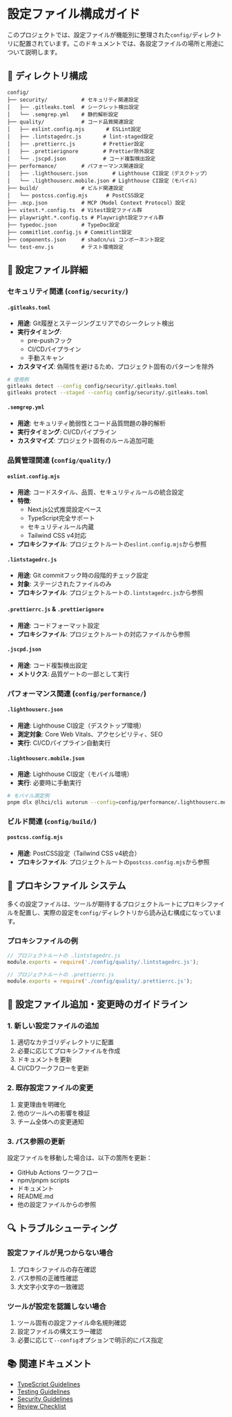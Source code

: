 # 設定ファイル構成ガイド

このプロジェクトでは、設定ファイルが機能別に整理された`config/`ディレクトリに配置されています。このドキュメントでは、各設定ファイルの場所と用途について説明します。

## 📁 ディレクトリ構成

```
config/
├── security/           # セキュリティ関連設定
│   ├── .gitleaks.toml  # シークレット検出設定
│   └── .semgrep.yml    # 静的解析設定
├── quality/            # コード品質関連設定
│   ├── eslint.config.mjs       # ESLint設定
│   ├── .lintstagedrc.js       # lint-staged設定
│   ├── .prettierrc.js         # Prettier設定
│   ├── .prettierignore        # Prettier除外設定
│   └── .jscpd.json            # コード複製検出設定
├── performance/        # パフォーマンス関連設定
│   ├── .lighthouserc.json        # Lighthouse CI設定（デスクトップ）
│   └── .lighthouserc.mobile.json # Lighthouse CI設定（モバイル）
├── build/              # ビルド関連設定
│   └── postcss.config.mjs      # PostCSS設定
├── .mcp.json           # MCP（Model Context Protocol）設定
├── vitest.*.config.ts  # Vitest設定ファイル群
├── playwright.*.config.ts # Playwright設定ファイル群
├── typedoc.json        # TypeDoc設定
├── commitlint.config.js # Commitlint設定
├── components.json     # shadcn/ui コンポーネント設定
└── test-env.js         # テスト環境設定
```

## 🔧 設定ファイル詳細

### セキュリティ関連 (`config/security/`)

#### `.gitleaks.toml`

- **用途**: Git履歴とステージングエリアでのシークレット検出
- **実行タイミング**:
  - pre-pushフック
  - CI/CDパイプライン
  - 手動スキャン
- **カスタマイズ**: 偽陽性を避けるため、プロジェクト固有のパターンを除外

```bash
# 使用例
gitleaks detect --config config/security/.gitleaks.toml
gitleaks protect --staged --config config/security/.gitleaks.toml
```

#### `.semgrep.yml`

- **用途**: セキュリティ脆弱性とコード品質問題の静的解析
- **実行タイミング**: CI/CDパイプライン
- **カスタマイズ**: プロジェクト固有のルール追加可能

### 品質管理関連 (`config/quality/`)

#### `eslint.config.mjs`

- **用途**: コードスタイル、品質、セキュリティルールの統合設定
- **特徴**:
  - Next.js公式推奨設定ベース
  - TypeScript完全サポート
  - セキュリティルール内蔵
  - Tailwind CSS v4対応
- **プロキシファイル**: プロジェクトルートの`eslint.config.mjs`から参照

#### `.lintstagedrc.js`

- **用途**: Git commitフック時の段階的チェック設定
- **対象**: ステージされたファイルのみ
- **プロキシファイル**: プロジェクトルートの`.lintstagedrc.js`から参照

#### `.prettierrc.js` & `.prettierignore`

- **用途**: コードフォーマット設定
- **プロキシファイル**: プロジェクトルートの対応ファイルから参照

#### `.jscpd.json`

- **用途**: コード複製検出設定
- **メトリクス**: 品質ゲートの一部として実行

### パフォーマンス関連 (`config/performance/`)

#### `.lighthouserc.json`

- **用途**: Lighthouse CI設定（デスクトップ環境）
- **測定対象**: Core Web Vitals、アクセシビリティ、SEO
- **実行**: CI/CDパイプライン自動実行

#### `.lighthouserc.mobile.json`

- **用途**: Lighthouse CI設定（モバイル環境）
- **実行**: 必要時に手動実行

```bash
# モバイル測定例
pnpm dlx @lhci/cli autorun --config=config/performance/.lighthouserc.mobile.json
```

### ビルド関連 (`config/build/`)

#### `postcss.config.mjs`

- **用途**: PostCSS設定（Tailwind CSS v4統合）
- **プロキシファイル**: プロジェクトルートの`postcss.config.mjs`から参照

## 🔄 プロキシファイル システム

多くの設定ファイルは、ツールが期待するプロジェクトルートにプロキシファイルを配置し、実際の設定を`config/`ディレクトリから読み込む構成になっています。

### プロキシファイルの例

```javascript
// プロジェクトルートの .lintstagedrc.js
module.exports = require('./config/quality/.lintstagedrc.js');
```

```javascript
// プロジェクトルートの .prettierrc.js
module.exports = require('./config/quality/.prettierrc.js');
```

## 📝 設定ファイル追加・変更時のガイドライン

### 1. 新しい設定ファイルの追加

1. 適切なカテゴリディレクトリに配置
2. 必要に応じてプロキシファイルを作成
3. ドキュメントを更新
4. CI/CDワークフローを更新

### 2. 既存設定ファイルの変更

1. 変更理由を明確化
2. 他のツールへの影響を検証
3. チーム全体への変更通知

### 3. パス参照の更新

設定ファイルを移動した場合は、以下の箇所を更新：

- GitHub Actions ワークフロー
- npm/pnpm scripts
- ドキュメント
- README.md
- 他の設定ファイルからの参照

## 🔍 トラブルシューティング

### 設定ファイルが見つからない場合

1. プロキシファイルの存在確認
2. パス参照の正確性確認
3. 大文字小文字の一致確認

### ツールが設定を認識しない場合

1. ツール固有の設定ファイル命名規則確認
2. 設定ファイルの構文エラー確認
3. 必要に応じて`--config`オプションで明示的にパス指定

## 📚 関連ドキュメント

- [TypeScript Guidelines](./typescript-guidelines.md)
- [Testing Guidelines](./testing-guidelines.md)
- [Security Guidelines](./security-guidelines.md)
- [Review Checklist](./review-checklist.md)
